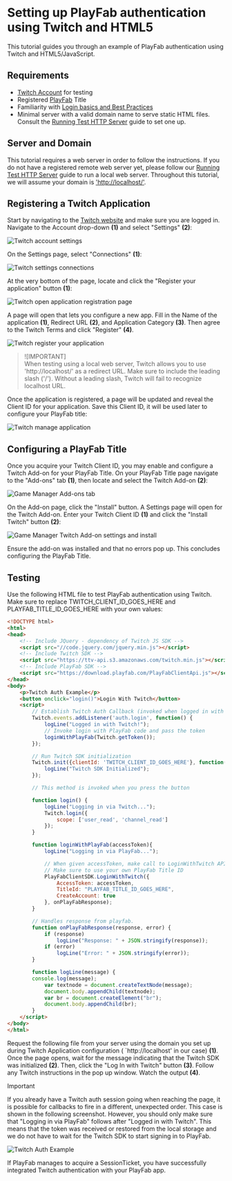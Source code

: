 # Setting up PlayFab authentication using Twitch and HTML5

This tutorial guides you through an example of PlayFab authentication using Twitch and HTML5/JavaScript.

## Requirements

- [Twitch Account](https://www.twitch.tv/) for testing
- Registered [PlayFab](https://playfab.com/) Title
- Familiarity with [Login basics and Best Practices](../../authentication/platform-specific-authentication/login-basics-best-practices.md)
- Minimal server with a valid domain name to serve static HTML files. Consult the [Running Test HTTP Server](https://api.playfab.com/docs/tutorials/http-server) guide to set one up.

## Server and Domain

This tutorial requires a web server in order to follow the instructions. If you do not have a registered remote web server yet, please follow our [Running Test HTTP Server](https://api.playfab.com/docs/tutorials/http-server) guide to run a local web server. Throughout this tutorial, we will assume your domain is ['http://localhost/'](http://localhost/).

## Registering a Twitch Application

Start by navigating to the [Twitch website](https://www.twitch.tv/) and make sure you are logged in. Navigate to the Account drop-down **(1)** and select "Settings" **(2)**:

![Twitch account settings](media/tutorials/twitch-html5/twitch-account-settings.png)  

On the Settings page, select "Connections" **(1)**:

![Twitch settings connections](media/tutorials/twitch-html5/twitch-settings-connections.png)  

At the very bottom of the page, locate and click the "Register your application" button **(1)**:

![Twitch open application registration page](media/tutorials/twitch-html5/twitch-open-application-registration.png)  

A page will open that lets you configure a new app. Fill in the Name of the application **(1)**, Redirect URL **(2)**, and Application Category **(3)**. Then agree to the Twitch Terms and click "Register" **(4)**.

![Twitch register your application](media/tutorials/twitch-html5/twitch-register-your-application.png)  

> ![IMPORTANT]  
> When testing using a local web server, Twitch allows you to use 'http://localhost/' as a redirect URL. Make sure to include the leading slash ('/'). Without a leading slash, Twitch will fail to recognize localhost URL.

Once the application is registered, a page will be updated and reveal the Client ID for your application. Save this Client ID, it will be used later to configure your PlayFab title:

![Twitch manage application](media/tutorials/twitch-html5/twitch-manage-application.png)  

## Configuring a PlayFab Title

Once you acquire your Twitch Client ID, you may enable and configure a Twitch Add-on for your PlayFab Title. On your PlayFab Title page navigate to the "Add-ons" tab **(1)**, then locate and select the Twitch Add-on **(2)**:

![Game Manager Add-ons tab](media/tutorials/twitch-html5/game-manager-addons-tab-twitch.png)  

On the Add-on page, click the "Install" button. A Settings page will open for the Twitch Add-on. Enter your Twitch Client ID **(1)** and click the "Install Twitch" button **(2)**:

![Game Manager Twitch Add-on settings and install](media/tutorials/twitch-html5/game-manager-twitch-addon-settings.png)  

Ensure the add-on was installed and that no errors pop up. This concludes configuring the PlayFab Title.

## Testing

Use the following HTML file to test PlayFab authentication using Twitch. Make sure to replace TWITCH_CLIENT_ID_GOES_HERE and PLAYFAB_TITLE_ID_GOES_HERE with your own values:

```html
<!DOCTYPE html>
<html>
<head>
    <!-- Include JQuery - dependency of Twitch JS SDK -->
    <script src="//code.jquery.com/jquery.min.js"></script>
    <!-- Include Twitch SDK -->
    <script src="https://ttv-api.s3.amazonaws.com/twitch.min.js"></script>
    <!-- Include PlayFab SDK -->
    <script src="https://download.playfab.com/PlayFabClientApi.js"></script>
</head>
<body>
    <p>Twitch Auth Example</p>
    <button onclick="login()">Login With Twitch</button>
    <script>
        // Establish Twitch Auth Callback (invoked when logged in with Twitch)
        Twitch.events.addListener('auth.login', function() {
            logLine("Logged in with Twitch!");
            // Invoke login with PlayFab code and pass the token
            loginWithPlayFab(Twitch.getToken());
        });

        // Run Twitch SDK initialization
        Twitch.init({clientId: 'TWITCH_CLIENT_ID_GOES_HERE'}, function(error, status) {
            logLine("Twitch SDK Initialized");
        });

        // This method is invoked when you press the button

        function login() {
            logLine("Logging in via Twitch...");
            Twitch.login({
                scope: ['user_read', 'channel_read']
            });
        }

        function loginWithPlayFab(accessToken){
            logLine("Logging in via PlayFab...");

            // When given accessToken, make call to LoginWithTwitch API Call
            // Make sure to use your own PlayFab Title ID
            PlayFabClientSDK.LoginWithTwitch({
                AccessToken: accessToken,
                TitleId: "PLAYFAB_TITLE_ID_GOES_HERE",
                CreateAccount: true
            }, onPlayFabResponse);
        }

        // Handles response from playfab.
        function onPlayFabResponse(response, error) {
            if (response)
                logLine("Response: " + JSON.stringify(response));
            if (error)
                logLine("Error: " + JSON.stringify(error));
        }

        function logLine(message) {
        console.log(message);
            var textnode = document.createTextNode(message);
            document.body.appendChild(textnode);
            var br = document.createElement("br");
            document.body.appendChild(br);
        }
    </script>
</body>
</html>
```

Request the following file from your server using the domain you set up during Twitch Application configuration ( `http://localhost' in our case) **(1)**. Once the page opens, wait for the message indicating that the Twitch SDK was initialized **(2)**. Then, click the "Log In with Twitch" button **(3)**. Follow any Twitch instructions in the pop up window. Watch the output **(4)**.

> [!IMPORTANT]
> If you already have a Twitch auth session going when reaching the page, it is possible for callbacks to fire in a different, unexpected order. This case is shown in the following screenshot. However, you should only make sure that "Logging in via PlayFab" follows after "Logged in with Twitch". This means that the token was received or restored from the local storage and we do not have to wait for the Twitch SDK to start signing in to PlayFab.

![Twitch Auth Example](media/tutorials/twitch-html5/twitch-auth-example.png)  

If PlayFab manages to acquire a SessionTicket, you have successfully integrated Twitch authentication with your PlayFab app.